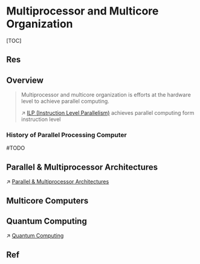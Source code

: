 # Multiprocessor and Multicore Organization

[TOC]



## Res



## Overview

> Multiprocessor and multicore organization is efforts at the hardware level to achieve parallel computing.
> 
> ↗ [ILP (Instruction Level Parallelism)](../../../Instruction%20Set%20Architecture%20(ISA)/📌%20Instruction%20Basics/Instruction%20Execution/ILP%20(Instruction%20Level%20Parallelism)/ILP%20(Instruction%20Level%20Parallelism).md) achieves parallel computing form instruction level


### History of Parallel Processing Computer
#TODO 



## Parallel & Multiprocessor Architectures
↗ [Parallel & Multiprocessor Architectures](Parallel%20&%20Multiprocessor%20Architectures/Parallel%20&%20Multiprocessor%20Architectures.md)



## Multicore Computers



## Quantum Computing
↗ [Quantum Computing](../../../../Quantum%20Computing/Quantum%20Computing.md)



## Ref
